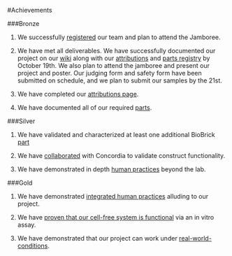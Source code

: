 #Achievements
 
 
###Bronze
 
 
1.  We successfully [registered]( http://igem.org/Team.cgi) our team and plan to attend the Jamboree.
 
 
2.  We have met all deliverables. We have successfully documented our project on our [wiki]( http://2016.igem.org/Team:Toronto) along with our [attributions](http://2016.igem.org/Team:Toronto/Attributions) and [parts registry]( http://2016.igem.org/Team:Toronto/Parts) by October 19th. We also plan to attend the jamboree and present our project and poster. Our judging form and safety form have been submitted on schedule, and we plan to submit our samples by the 21st.
 
 
3.  We have completed our [attributions page]( http://2016.igem.org/Team:Toronto/Attributions).
 
 
4.  We have documented all of our required [parts]( http://2016.igem.org/Team:Toronto/Parts).
 
 
 
###Silver
 
 
1. We have validated and characterized at least one additional BioBrick [part]( http://2016.igem.org/Team:Toronto/Parts)
 
 
2. We have [collaborated]( http://2016.igem.org/Team:Toronto/Collaborations) with Concordia to validate construct functionality.
 
 
3. We have demonstrated in depth [human practices]( http://2016.igem.org/Team:Toronto/Human_Practices) beyond the lab.
 
 
###Gold
 
 
1. We have demonstrated [integrated human practices]( http://2016.igem.org/Team:Toronto/Human_Practices) alluding to our project.
 
 
2. We have [proven that our cell-free system is functional]( http://2016.igem.org/Team:Toronto/Proof) via an in vitro assay.
 
 
3. We have demonstrated that our project can work under [real-world-conditions]( http://2016.igem.org/Team:Toronto/Demonstrate).
